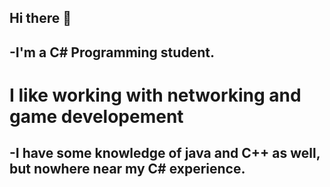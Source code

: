 ## Hi there 👋

## -I'm a C# Programming student.
# I like working with networking and game developement
## -I have some knowledge of java and C++ as well, but nowhere near my C# experience.

<!--
**Quidney/Quidney** is a ✨ _special_ ✨ repository because its `README.md` (this file) appears on your GitHub profile.

Here are some ideas to get you started:

- 🔭 I’m currently working on ...
- 🌱 I’m currently learning ...
- 👯 I’m looking to collaborate on ...
- 🤔 I’m looking for help with ...
- 💬 Ask me about ...
- 📫 How to reach me: ...
- 😄 Pronouns: ...
- ⚡ Fun fact: ...
-->
